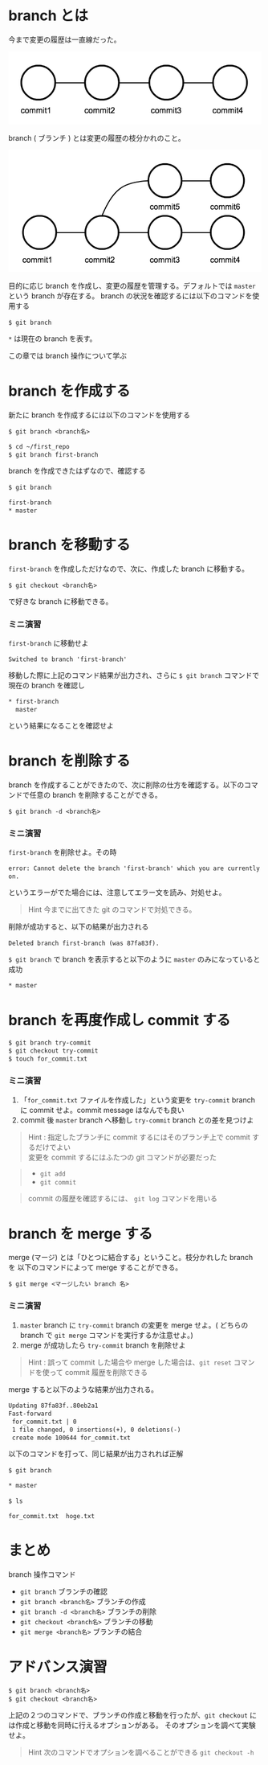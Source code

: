 # branch とは

今まで変更の履歴は一直線だった。

![](./images/straight_commit.png)

branch ( ブランチ ) とは変更の履歴の枝分かれのこと。

![](./images/branch_commit.png)

目的に応じ branch を作成し、変更の履歴を管理する。デフォルトでは `master` という branch が存在する。 branch の状況を確認するには以下のコマンドを使用する

`$ git branch`

`*` は現在の branch を表す。

この章では branch 操作について学ぶ


# branch を作成する

新たに branch を作成するには以下のコマンドを使用する

`$ git branch <branch名>`

```
$ cd ~/first_repo
$ git branch first-branch
```

branch を作成できたはずなので、確認する

`$ git branch`

```
first-branch
* master
```

# branch を移動する

`first-branch` を作成しただけなので、次に、作成した branch に移動する。

 `$ git checkout <branch名>`

 で好きな branch に移動できる。

### ミニ演習

`first-branch` に移動せよ

```
Switched to branch 'first-branch'
```

移動した際に上記のコマンド結果が出力され、さらに `$ git branch` コマンドで現在の branch を確認し

```
* first-branch
  master
```

という結果になることを確認せよ

# branch を削除する

branch を作成することができたので、次に削除の仕方を確認する。以下のコマンドで任意の branch を削除することができる。

`$ git branch -d <branch名>`

### ミニ演習

`first-branch` を削除せよ。その時

```
error: Cannot delete the branch 'first-branch' which you are currently on.
```

というエラーがでた場合には、注意してエラー文を読み、対処せよ。

> Hint 今までに出てきた git のコマンドで対処できる。

削除が成功すると、以下の結果が出力される

`Deleted branch first-branch (was 87fa83f).`

`$ git branch` で branch を表示すると以下のように `master` のみになっていると成功

```
* master
```

# branch を再度作成し commit する

```
$ git branch try-commit
$ git checkout try-commit
$ touch for_commit.txt
```

### ミニ演習

1. 「`for_commit.txt` ファイルを作成した」という変更を `try-commit` branch に commit せよ。commit message はなんでも良い
2. commit 後 `master` branch へ移動し `try-commit` branch との差を見つけよ

> Hint : 指定したブランチに commit するにはそのブランチ上で commit するだけでよい  
> 変更を commit するにはふたつの git コマンドが必要だった

> - `git add`
> - `git commit`

> commit の履歴を確認するには、 `git log` コマンドを用いる

# branch を merge する

merge (マージ) とは「ひとつに結合する」ということ。枝分かれした branch を 以下のコマンドによって merge することができる。

`$ git merge <マージしたい branch 名>`

### ミニ演習

1. `master` branch に `try-commit` branch の変更を merge せよ。( どちらの branch で `git merge` コマンドを実行するか注意せよ。)
2. merge が成功したら `try-commit` branch を削除せよ

> Hint : 誤って commit した場合や merge した場合は、`git reset` コマンドを使って commit 履歴を削除できる

merge すると以下のような結果が出力される。

```
Updating 87fa83f..80eb2a1
Fast-forward
 for_commit.txt | 0
 1 file changed, 0 insertions(+), 0 deletions(-)
 create mode 100644 for_commit.txt

```

以下のコマンドを打って、同じ結果が出力されれば正解

`$ git branch`

```
* master
```

`$ ls`

```
for_commit.txt  hoge.txt
```

# まとめ

branch 操作コマンド

- `git branch` ブランチの確認
- `git branch <branch名>` ブランチの作成
- `git branch -d <branch名>` ブランチの削除
- `git checkout <branch名>` ブランチの移動
- `git merge <branch名>` ブランチの結合

# アドバンス演習

```
$ git branch <branch名>
$ git checkout <branch名>
```

上記の２つのコマンドで、ブランチの作成と移動を行ったが、`git checkout` には作成と移動を同時に行えるオプションがある。
そのオプションを調べて実験せよ。

> Hint 次のコマンドでオプションを調べることができる `git checkout -h` 
